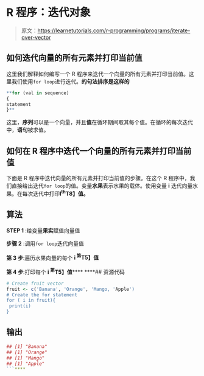 # R 程序：迭代对象

> 原文：<https://learnetutorials.com/r-programming/programs/iterate-over-vector>

## 如何迭代向量的所有元素并打印当前值

这里我们解释如何编写一个 R 程序来迭代一个向量的所有元素并打印当前值。这里我们使用`for loop`进行迭代。****的句法排序是这样的****

```r
**for (val in sequence)
{
statement
}** 

```

这里，**序列**可以是一个向量，并且**值**在循环期间取其每个值。在循环的每次迭代中，**语句**被求值。

## 如何在 R 程序中迭代一个向量的所有元素并打印当前值

下面是 R 程序中迭代向量的所有元素并打印当前值的步骤。在这个 R 程序中，我们直接给出迭代`for loop`的值。变量**水果**表示水果的载体。使用变量 **i** 迭代向量水果。在每次迭代中打印**I<sup>th</sup>T8】值。**

## 算法

**STEP 1** :给变量**果实**赋值向量值

**步骤 2** :调用`for loop`迭代向量值

**第 3 步**:遍历水果向量的每个 **i <sup>第</sup>T5】值**

**第 4 步**:打印每个 **i <sup>第</sup>T5】值******  ****## 资源代码

```r
# Create fruit vector
fruit <- c('Banana', 'Orange', 'Mango, 'Apple')
# Create the for statement
for ( i in fruit){ 
 print(i)
}

```

## 输出

```r
## [1] "Banana"
## [1] "Orange"
## [1] "Mango"
## [1] "Apple"
```****